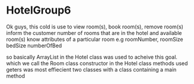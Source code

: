 # HotelGroup6

Ok guys, 
this cold is use to 
view room(s), 
book room(s), 
remove room(s)
inform the customer number of rooms that are in the hotel
and available room(s)
know attributes of a particular room
e.g roomNumber,
roomSize
bedSize
numberOfBed

so basically ArrayList in the Hotel class was used to acheive this goal.
which we call the Room class constructor in the Hotel class
methods used geters was most effiecient
two classes with a class containing a main method
